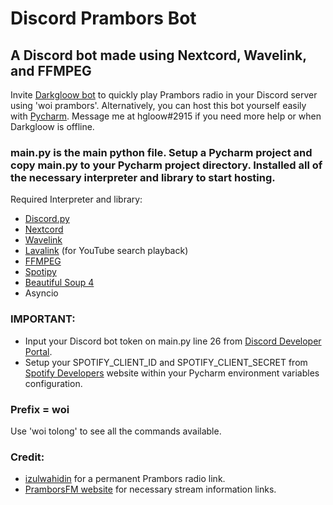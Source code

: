 # Discord Prambors Bot
## A Discord bot made using Nextcord, Wavelink, and FFMPEG

Invite [Darkgloow bot](https://discord.com/api/oauth2/authorize?client_id=815794671955345438&permissions=6479210496&scope=bot) to quickly play Prambors radio in your Discord server using 'woi prambors'. Alternatively, you can host this bot yourself easily with [Pycharm](https://www.jetbrains.com/pycharm/). Message me at hgloow#2915 if you need more help or when Darkgloow is offline.

### main.py is the main python file. Setup a Pycharm project and copy main.py to your Pycharm project directory. Installed all of the necessary interpreter and library to start hosting.

Required Interpreter and library:
- [Discord.py](https://github.com/Rapptz/discord.py)
- [Nextcord](https://github.com/nextcord/nextcord)
- [Wavelink](https://github.com/PythonistaGuild/Wavelink)
- [Lavalink](https://github.com/freyacodes/Lavalink) (for YouTube search playback)
- [FFMPEG](https://ffmpeg.org/)
- [Spotipy](https://github.com/plamere/spotipy)
- [Beautiful Soup 4](https://github.com/wention/BeautifulSoup4)
- Asyncio

### IMPORTANT:
- Input your Discord bot token on main.py line 26 from [Discord Developer Portal](https://discord.com/developers).
- Setup your SPOTIFY_CLIENT_ID and SPOTIFY_CLIENT_SECRET from [Spotify Developers](https://developer.spotify.com) website within your Pycharm environment variables configuration.

### Prefix = woi
Use 'woi tolong' to see all the commands available.

### Credit:
- [izulwahidin](https://github.com/izulwahidin/Embed-Prambors-Radio) for a permanent Prambors radio link.
- [PramborsFM website](https://live.pramborsfm.com/) for necessary stream information links.
